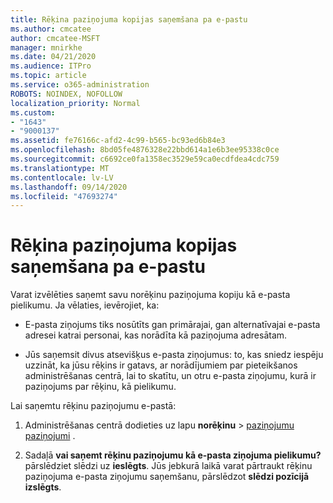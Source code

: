 ```yaml
---
title: Rēķina paziņojuma kopijas saņemšana pa e-pastu
ms.author: cmcatee
author: cmcatee-MSFT
manager: mnirkhe
ms.date: 04/21/2020
ms.audience: ITPro
ms.topic: article
ms.service: o365-administration
ROBOTS: NOINDEX, NOFOLLOW
localization_priority: Normal
ms.custom:
- "1643"
- "9000137"
ms.assetid: fe76166c-afd2-4c99-b565-bc93ed6b84e3
ms.openlocfilehash: 8bd05fe4876328e22bbd614a1e6b3ee95338c0ce
ms.sourcegitcommit: c6692ce0fa1358ec3529e59ca0ecdfdea4cdc759
ms.translationtype: MT
ms.contentlocale: lv-LV
ms.lasthandoff: 09/14/2020
ms.locfileid: "47693274"
---
```

# <a name="receive-copy-of-your-billing-statement-in-email"></a>Rēķina paziņojuma kopijas saņemšana pa e-pastu

Varat izvēlēties saņemt savu norēķinu paziņojuma kopiju kā e-pasta pielikumu. Ja vēlaties, ievērojiet, ka:
  
- E-pasta ziņojums tiks nosūtīts gan primārajai, gan alternatīvajai e-pasta adresei katrai personai, kas norādīta kā paziņojuma adresātam.

- Jūs saņemsit divus atsevišķus e-pasta ziņojumus: to, kas sniedz iespēju uzzināt, ka jūsu rēķins ir gatavs, ar norādījumiem par pieteikšanos administrēšanas centrā, lai to skatītu, un otru e-pasta ziņojumu, kurā ir paziņojums par rēķinu, kā pielikumu.

Lai saņemtu rēķinu paziņojumu e-pastā:
  
1. Administrēšanas centrā dodieties uz lapu **norēķinu** \> [paziņojumu paziņojumi](https://go.microsoft.com/fwlink/p/?linkid=853212) .

2. Sadaļā **vai saņemt rēķinu paziņojumu kā e-pasta ziņojuma pielikumu?** pārslēdziet slēdzi uz **ieslēgts**. Jūs jebkurā laikā varat pārtraukt rēķinu paziņojuma e-pasta ziņojumu saņemšanu, pārslēdzot **slēdzi pozīcijā izslēgts**.